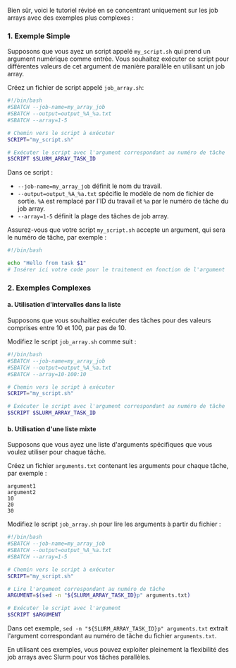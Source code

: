 Bien sûr, voici le tutoriel révisé en se concentrant uniquement sur les job arrays avec des exemples plus complexes :

### 1. Exemple Simple
Supposons que vous ayez un script appelé `my_script.sh` qui prend un argument numérique comme entrée. Vous souhaitez exécuter ce script pour différentes valeurs de cet argument de manière parallèle en utilisant un job array.

Créez un fichier de script appelé `job_array.sh`:

```bash
#!/bin/bash
#SBATCH --job-name=my_array_job
#SBATCH --output=output_%A_%a.txt
#SBATCH --array=1-5

# Chemin vers le script à exécuter
SCRIPT="my_script.sh"

# Exécuter le script avec l'argument correspondant au numéro de tâche
$SCRIPT $SLURM_ARRAY_TASK_ID
```

Dans ce script :
- `--job-name=my_array_job` définit le nom du travail.
- `--output=output_%A_%a.txt` spécifie le modèle de nom de fichier de sortie. `%A` est remplacé par l'ID du travail et `%a` par le numéro de tâche du job array.
- `--array=1-5` définit la plage des tâches de job array.

Assurez-vous que votre script `my_script.sh` accepte un argument, qui sera le numéro de tâche, par exemple :

```bash
#!/bin/bash

echo "Hello from task $1"
# Insérer ici votre code pour le traitement en fonction de l'argument
```

### 2. Exemples Complexes

#### a. Utilisation d'intervalles dans la liste
Supposons que vous souhaitiez exécuter des tâches pour des valeurs comprises entre 10 et 100, par pas de 10.

Modifiez le script `job_array.sh` comme suit :

```bash
#!/bin/bash
#SBATCH --job-name=my_array_job
#SBATCH --output=output_%A_%a.txt
#SBATCH --array=10-100:10

# Chemin vers le script à exécuter
SCRIPT="my_script.sh"

# Exécuter le script avec l'argument correspondant au numéro de tâche
$SCRIPT $SLURM_ARRAY_TASK_ID
```

#### b. Utilisation d'une liste mixte
Supposons que vous ayez une liste d'arguments spécifiques que vous voulez utiliser pour chaque tâche.

Créez un fichier `arguments.txt` contenant les arguments pour chaque tâche, par exemple :

```plaintext
argument1
argument2
10
20
30
```

Modifiez le script `job_array.sh` pour lire les arguments à partir du fichier :

```bash
#!/bin/bash
#SBATCH --job-name=my_array_job
#SBATCH --output=output_%A_%a.txt
#SBATCH --array=1-5

# Chemin vers le script à exécuter
SCRIPT="my_script.sh"

# Lire l'argument correspondant au numéro de tâche
ARGUMENT=$(sed -n "${SLURM_ARRAY_TASK_ID}p" arguments.txt)

# Exécuter le script avec l'argument
$SCRIPT $ARGUMENT
```

Dans cet exemple, `sed -n "${SLURM_ARRAY_TASK_ID}p" arguments.txt` extrait l'argument correspondant au numéro de tâche du fichier `arguments.txt`.

En utilisant ces exemples, vous pouvez exploiter pleinement la flexibilité des job arrays avec Slurm pour vos tâches parallèles.
